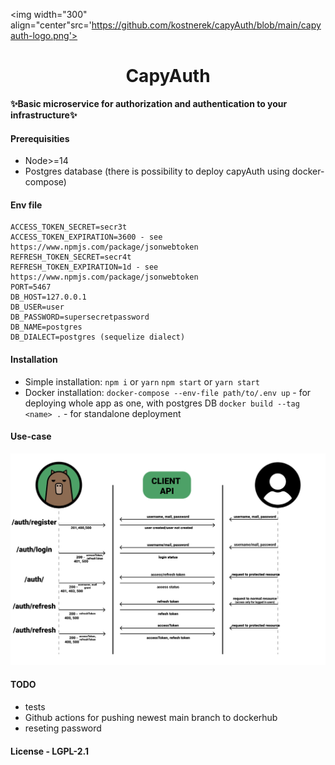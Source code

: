 <img width="300" align="center"src='https://github.com/kostnerek/capyAuth/blob/main/capyauth-logo.png'>
<h1 align="center">CapyAuth</h1>

**✨Basic microservice for authorization and authentication to your infrastructure✨**
#### Prerequisities
- Node>=14
- Postgres database (there is possibility to deploy capyAuth using docker-compose)
#### Env file
```
ACCESS_TOKEN_SECRET=secr3t
ACCESS_TOKEN_EXPIRATION=3600 - see https://www.npmjs.com/package/jsonwebtoken
REFRESH_TOKEN_SECRET=secr4t
REFRESH_TOKEN_EXPIRATION=1d - see https://www.npmjs.com/package/jsonwebtoken
PORT=5467
DB_HOST=127.0.0.1
DB_USER=user
DB_PASSWORD=supersecretpassword
DB_NAME=postgres
DB_DIALECT=postgres (sequelize dialect)
```
#### Installation
  - Simple installation:
  `npm i` or `yarn`
  `npm start` or `yarn start`
  - Docker installation:
  `docker-compose --env-file path/to/.env up` - for deploying whole app as one, with postgres DB
  `docker build --tag <name> .` - for standalone deployment 
#### Use-case
<img src='https://github.com/kostnerek/capyAuth/blob/main/infographics.png' alt='capyauth use case'><br/>
#### TODO
 - tests
 - Github actions for pushing newest main branch to dockerhub
 - reseting password
#### License - LGPL-2.1

